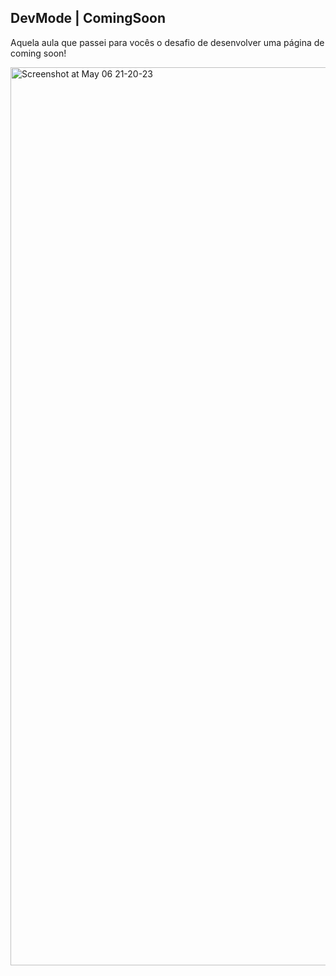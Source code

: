 ## DevMode | ComingSoon

Aquela aula que passei para vocês o desafio de desenvolver uma página de coming soon!

<img width="1437" alt="Screenshot at May 06 21-20-23" src="https://user-images.githubusercontent.com/46497577/167230135-4f557094-5f6c-4e8e-9d51-ed37f8199fa2.png">
